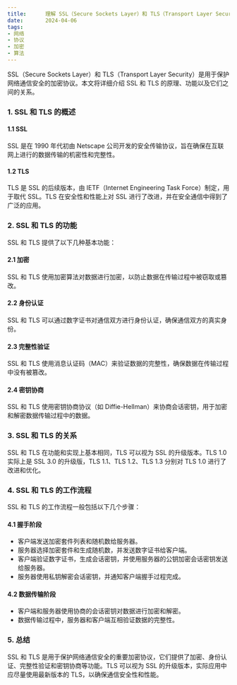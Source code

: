 ```yaml
---
title:      理解 SSL（Secure Sockets Layer）和 TLS（Transport Layer Security）
date:       2024-04-06
tags:
- 网络
- 协议
- 加密
- 算法
--- 
```


SSL（Secure Sockets Layer）和 TLS（Transport Layer Security）是用于保护网络通信安全的加密协议。本文将详细介绍 SSL 和 TLS 的原理、功能以及它们之间的关系。

### 1. SSL 和 TLS 的概述

#### 1.1 SSL

SSL 是在 1990 年代初由 Netscape 公司开发的安全传输协议，旨在确保在互联网上进行的数据传输的机密性和完整性。

#### 1.2 TLS

TLS 是 SSL 的后续版本，由 IETF（Internet Engineering Task Force）制定，用于取代 SSL。TLS 在安全性和性能上对 SSL 进行了改进，并在安全通信中得到了广泛的应用。

### 2. SSL 和 TLS 的功能

SSL 和 TLS 提供了以下几种基本功能：

#### 2.1 加密

SSL 和 TLS 使用加密算法对数据进行加密，以防止数据在传输过程中被窃取或篡改。

#### 2.2 身份认证

SSL 和 TLS 可以通过数字证书对通信双方进行身份认证，确保通信双方的真实身份。

#### 2.3 完整性验证

SSL 和 TLS 使用消息认证码（MAC）来验证数据的完整性，确保数据在传输过程中没有被篡改。

#### 2.4 密钥协商

SSL 和 TLS 使用密钥协商协议（如 Diffie-Hellman）来协商会话密钥，用于加密和解密数据传输过程中的数据。

### 3. SSL 和 TLS 的关系

SSL 和 TLS 在功能和实现上基本相同，TLS 可以视为 SSL 的升级版本。TLS 1.0 实际上是 SSL 3.0 的升级版，TLS 1.1、TLS 1.2、TLS 1.3 分别对 TLS 1.0 进行了改进和优化。

### 4. SSL 和 TLS 的工作流程

SSL 和 TLS 的工作流程一般包括以下几个步骤：

#### 4.1 握手阶段

- 客户端发送加密套件列表和随机数给服务器。
- 服务器选择加密套件和生成随机数，并发送数字证书给客户端。
- 客户端验证数字证书，生成会话密钥，并使用服务器的公钥加密会话密钥发送给服务器。
- 服务器使用私钥解密会话密钥，并通知客户端握手过程完成。

#### 4.2 数据传输阶段

- 客户端和服务器使用协商的会话密钥对数据进行加密和解密。
- 数据传输过程中，服务器和客户端互相验证数据的完整性。

### 5. 总结

SSL 和 TLS 是用于保护网络通信安全的重要加密协议，它们提供了加密、身份认证、完整性验证和密钥协商等功能。TLS 可以视为 SSL 的升级版本，实际应用中应尽量使用最新版本的 TLS，以确保通信安全性和性能。